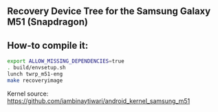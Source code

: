 ## Recovery Device Tree for the Samsung Galaxy M51 (Snapdragon)

## How-to compile it:

```sh
export ALLOW_MISSING_DEPENDENCIES=true
. build/envsetup.sh
lunch twrp_m51-eng
make recoveryimage
```

Kernel source:
https://github.com/iambinaytiwari/android_kernel_samsung_m51
